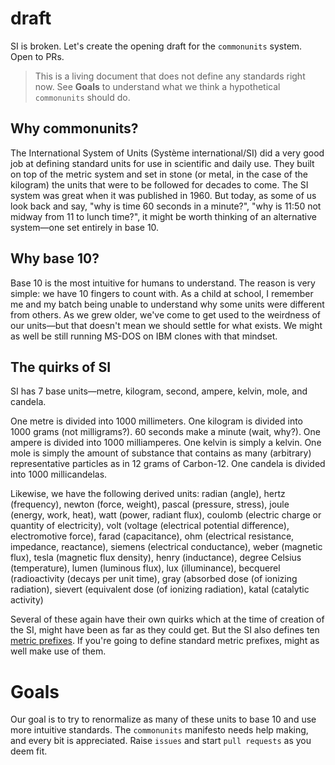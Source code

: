 # draft
SI is broken. Let's create the opening draft for the `commonunits` system. Open to PRs.
> This is a living document that does not define any standards right now. See **Goals** to understand what we think a hypothetical `commonunits` should do.

## Why commonunits?
The International System of Units (Système international/SI) did a very good job at defining standard units for use in scientific and daily use. They built on top of the metric system and set in stone (or metal, in the case of the kilogram) the units that were to be followed for decades to come. The SI system was great when it was published in 1960. But today, as some of us look back and say, "why is time 60 seconds in a minute?", "why is 11:50 not midway from 11 to lunch time?", it might be worth thinking of an alternative system—one set entirely in base 10.

## Why base 10?
Base 10 is the most intuitive for humans to understand. The reason is very simple: we have 10 fingers to count with. As a child at school, I remember me and my batch being unable to understand why some units were different from others. As we grew older, we've come to get used to the weirdness of our units—but that doesn't mean we should settle for what exists. We might as well be still running MS-DOS on IBM clones with that mindset.

## The quirks of SI
SI has 7 base units—metre, kilogram, second, ampere, kelvin, mole, and candela.

One metre is divided into 1000 millimeters.
One kilogram is divided into 1000 grams (not milligrams?).
60 seconds make a minute (wait, why?).
One ampere is divided into 1000 milliamperes.
One kelvin is simply a kelvin.
One mole is simply the amount of substance that contains as many (arbitrary) representative particles as in 12 grams of Carbon-12.
One candela is divided into 1000 millicandelas.

Likewise, we have the following derived units:
radian (angle), hertz (frequency), newton (force, weight), pascal (pressure, stress), joule (energy, work, heat), watt (power, radiant flux), coulomb (electric charge or quantity of electricity), volt (voltage  (electrical potential difference), electromotive force), farad (capacitance), ohm (electrical resistance, impedance, reactance), siemens (electrical conductance), weber (magnetic flux), tesla (magnetic flux density), henry (inductance), degree Celsius	(temperature), lumen (luminous flux), lux (illuminance), becquerel (radioactivity  (decays per unit time), gray (absorbed dose  (of ionizing radiation), sievert (equivalent dose  (of ionizing radiation), katal (catalytic activity)

Several of these again have their own quirks which at the time of creation of the SI, might have been as far as they could get. But the SI also defines ten [metric prefixes](https://en.wikipedia.org/wiki/Metric_prefix). If you're going to define standard metric prefixes, might as well make use of them.

# Goals
Our goal is to try to renormalize as many of these units to base 10 and use more intuitive standards. The `commonunits` manifesto needs help making, and every bit is appreciated. Raise `issues` and start `pull requests` as you deem fit.
